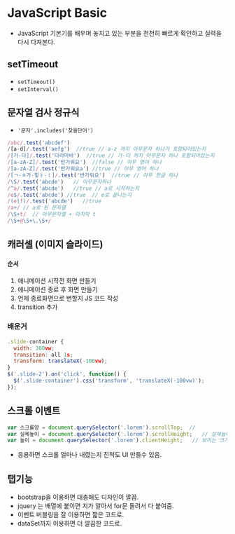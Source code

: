 # JavaScript Basic

- JavaScript 기본기를 배우며 놓치고 있는 부분을 천천히 빠르게 확인하고 실력을 다시 다져본다.

## setTimeout

- `setTimeout()`
- `setInterval()`

## 문자열 검사 정규식

- `'문자'.includes('찾을단어')`

```javaScript
/abc/.test('abcdef')
/[a-d]/.test('aefg')  //true // a-z 까지 아무문자 하나가 포함되어있는지
/[가-다]/.test('다라마바')  //true // 가-다 까지 아무문자 하나 포함되어있는지
/[a-zA-Z]/.test('반가워요')  //false // 아무 영어 하나
/[a-zA-Z]/.test('반가워요a') //true // 아무 영어 하나
/[ㄱ-ㅎ가-힣ㅏ-ㅣ]/.test('반가워요')  //true // 아무 한글 하나
/\S/.test('abcde')   // 아무문자하나
/^a/.test('abcde')   //true // a로 시작하는지
/e$/.test('abcde') //true  // e로 끝나는지
/(e|f)/.test('abcde')   //true
/a+/ // a로 된 문자열
/\S+t/  // 아무문자열 + 마지막 t
/\S+@\S+\.\S+/
```

## 캐러셀 (이미지 슬라이드)

#### 순서

1. 애니메이션 시작전 화면 만들기
2. 애니메이션 종료 후 화면 만들기
3. 언제 종료화면으로 변할지 JS 코드 작성
4. transition 추가

### 배운거

```javaScript
.slide-container {
  width: 300vw;
  transition: all 1s;
  transform: translateX(-100vw);
}
$('.slide-2').on('click', function() {
  $('.slide-container').css('transform', 'translateX(-100vw)');
});
```

## 스크롤 이벤트

```javaScript
var 스크롤양 = document.querySelector('.lorem').scrollTop;  //
var 실제높이 = document.querySelector('.lorem').scrollHeight;   // 실제높이라 가장큼
var 높이 = document.querySelector('.lorem').clientHeight;   // 보이는 크기라 스크롤양은 이것 뺀만큼의 크기까지.
```

- 응용하면 스크롤 얼마나 내렸는지 진척도 UI 만들수 있음.

## 탭기능

- bootstrap을 이용하면 대충해도 디자인이 깔끔.
- jquery 는 배열에 붙이면 지가 알아서 for문 돌려서 다 붙여줌.
- 이벤트 버블링을 잘 이용하면 짧은 코드로.
- dataSet까지 이용하면 더 깔끔한 코드로.
